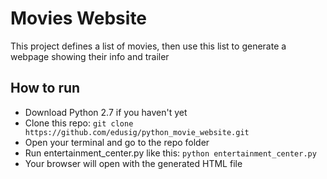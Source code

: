 # Movies Website
This project defines a list of movies, then use this list to generate a webpage showing their info and trailer

## How to run

- Download Python 2.7 if you haven't yet
- Clone this repo: ```git clone https://github.com/edusig/python_movie_website.git```
- Open your terminal and go to the repo folder
- Run entertainment_center.py like this: ```python entertainment_center.py```
- Your browser will open with the generated HTML file